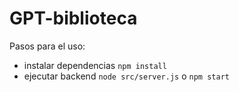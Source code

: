 # GPT-biblioteca
Pasos para el uso:
* instalar dependencias
``` npm install ```
* ejecutar backend
``` node src/server.js ``` o ``` npm start ```
